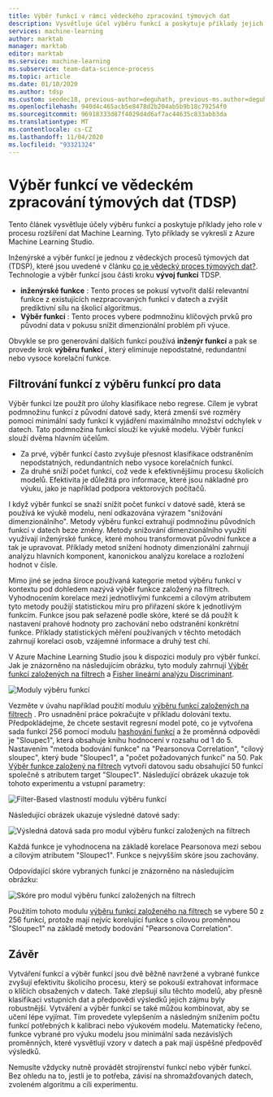 ```yaml
---
title: Výběr funkcí v rámci vědeckého zpracování týmových dat
description: Vysvětluje účel výběru funkcí a poskytuje příklady jejich role v procesu rozšíření dat Machine Learning.
services: machine-learning
author: marktab
manager: marktab
editor: marktab
ms.service: machine-learning
ms.subservice: team-data-science-process
ms.topic: article
ms.date: 01/10/2020
ms.author: tdsp
ms.custom: seodec18, previous-author=deguhath, previous-ms.author=deguhath
ms.openlocfilehash: 940d4c465acb5e8478d2b204ab5b9b18c79254f0
ms.sourcegitcommit: 96918333d87f4029d4d6af7ac44635c833abb3da
ms.translationtype: MT
ms.contentlocale: cs-CZ
ms.lasthandoff: 11/04/2020
ms.locfileid: "93321324"
---
```

# <a name="feature-selection-in-the-team-data-science-process-tdsp"></a>Výběr funkcí ve vědeckém zpracování týmových dat (TDSP)
Tento článek vysvětluje účely výběru funkcí a poskytuje příklady jeho role v procesu rozšíření dat Machine Learning. Tyto příklady se vykreslí z Azure Machine Learning Studio.

Inženýrské a výběr funkcí je jednou z vědeckých procesů týmových dat (TDSP), které jsou uvedené v článku [co je vědecký proces týmových dat?](overview.md). Technologie a výběr funkcí jsou části kroku **vývoj funkcí** TDSP.

* **inženýrské funkce** : Tento proces se pokusí vytvořit další relevantní funkce z existujících nezpracovaných funkcí v datech a zvýšit prediktivní sílu na školicí algoritmus.
* **Výběr funkcí** : Tento proces vybere podmnožinu klíčových prvků pro původní data v pokusu snížit dimenzionální problém při výuce.

Obvykle se pro generování dalších funkcí používá **inženýr funkcí** a pak se provede krok **výběru funkcí** , který eliminuje nepodstatné, redundantní nebo vysoce korelační funkce.

## <a name="filter-features-from-your-data---feature-selection"></a>Filtrování funkcí z výběru funkcí pro data
Výběr funkcí lze použít pro úlohy klasifikace nebo regrese. Cílem je vybrat podmnožinu funkcí z původní datové sady, která zmenší své rozměry pomocí minimální sady funkcí k vyjádření maximálního množství odchylek v datech. Tato podmnožina funkcí slouží ke výukě modelu. Výběr funkcí slouží dvěma hlavním účelům.

* Za prvé, výběr funkcí často zvyšuje přesnost klasifikace odstraněním nepodstatných, redundantních nebo vysoce korelačních funkcí.
* Za druhé sníží počet funkcí, což vede k efektivnějšímu procesu školicích modelů. Efektivita je důležitá pro informace, které jsou nákladné pro výuku, jako je například podpora vektorových počítačů.

I když výběr funkcí se snaží snížit počet funkcí v datové sadě, která se používá ke výukě modelu, není odkazována výrazem "snižování dimenzionálního". Metody výběru funkcí extrahují podmnožinu původních funkcí v datech beze změny.  Metody snižování dimenzionálního využití využívají inženýrské funkce, které mohou transformovat původní funkce a tak je upravovat. Příklady metod snížení hodnoty dimenzionální zahrnují analýzu hlavních komponent, kanonickou analýzu korelace a rozložení hodnot v čísle.

Mimo jiné se jedna široce používaná kategorie metod výběru funkcí v kontextu pod dohledem nazývá výběr funkce založený na filtrech. Vyhodnocením korelace mezi jednotlivými funkcemi a cílovým atributem tyto metody použijí statistickou míru pro přiřazení skóre k jednotlivým funkcím. Funkce jsou pak seřazené podle skóre, které se dá použít k nastavení prahové hodnoty pro zachování nebo odstranění konkrétní funkce. Příklady statistických měření používaných v těchto metodách zahrnují korelaci osob, vzájemné informace a druhý test chí.

V Azure Machine Learning Studio jsou k dispozici moduly pro výběr funkcí. Jak je znázorněno na následujícím obrázku, tyto moduly zahrnují [Výběr funkcí založených na filtrech][filter-based-feature-selection] a [Fisher lineární analýzu Discriminant][fisher-linear-discriminant-analysis].

![Moduly výběru funkcí](./media/select-features/feature-Selection.png)

Vezměte v úvahu například použití modulu [výběru funkcí založených na filtrech][filter-based-feature-selection] . Pro usnadnění práce pokračujte v příkladu dolování textu. Předpokládejme, že chcete sestavit regresní model poté, co je vytvořena sada funkcí 256 pomocí modulu [hashování funkcí][feature-hashing] a že proměnná odpovědi je "Sloupec1", která obsahuje knihu hodnocení v rozsahu od 1 do 5. Nastavením "metoda bodování funkce" na "Pearsonova Correlation", "cílový sloupec", který bude "Sloupec1", a "počet požadovaných funkcí" na 50. Pak [Výběr funkce založený na filtrech][filter-based-feature-selection] vytvoří datovou sadu obsahující 50 funkcí společně s atributem target "Sloupec1". Následující obrázek ukazuje tok tohoto experimentu a vstupní parametry:

![Filter-Based vlastností modulu výběru funkcí](./media/select-features/feature-Selection1.png)

Následující obrázek ukazuje výsledné datové sady:

![Výsledná datová sada pro modul výběru funkcí založených na filtrech](./media/select-features/feature-Selection2.png)

Každá funkce je vyhodnocena na základě korelace Pearsonova mezi sebou a cílovým atributem "Sloupec1". Funkce s nejvyšším skóre jsou zachovány.

Odpovídající skóre vybraných funkcí je znázorněno na následujícím obrázku:

![Skóre pro modul výběru funkcí založených na filtrech](./media/select-features/feature-Selection3.png)

Použitím tohoto modulu [výběru funkcí založeného na filtrech][filter-based-feature-selection] se vybere 50 z 256 funkcí, protože mají nejvíc korelující funkce s cílovou proměnnou "Sloupec1" na základě metody bodování "Pearsonova Correlation".

## <a name="conclusion"></a>Závěr
Vytváření funkcí a výběr funkcí jsou dvě běžně navržené a vybrané funkce zvyšují efektivitu školicího procesu, který se pokouší extrahovat informace o klíčích obsažených v datech. Také zlepšují sílu těchto modelů, aby přesně klasifikaci vstupních dat a předpovědi výsledků jejich zájmu byly robustnější. Vytváření a výběr funkcí se také můžou kombinovat, aby se učení lépe vyjímat. Tím provedete vylepšením a následným snížením počtu funkcí potřebných k kalibraci nebo výukovém modelu. Matematicky řečeno, funkce vybrané pro výuku modelu jsou minimální sada nezávislých proměnných, které vysvětlují vzory v datech a pak mají úspěšné předpověď výsledků.

Nemusíte vždycky nutně provádět strojírenství funkcí nebo výběr funkcí. Bez ohledu na to, jestli je to potřeba, závisí na shromažďovaných datech, zvoleném algoritmu a cíli experimentu.

<!-- Module References -->
[feature-hashing]: /azure/machine-learning/studio-module-reference/feature-hashing
[filter-based-feature-selection]: /previous-versions/azure/dn905854(v=azure.100)
[fisher-linear-discriminant-analysis]: /azure/machine-learning/studio-module-reference/fisher-linear-discriminant-analysis